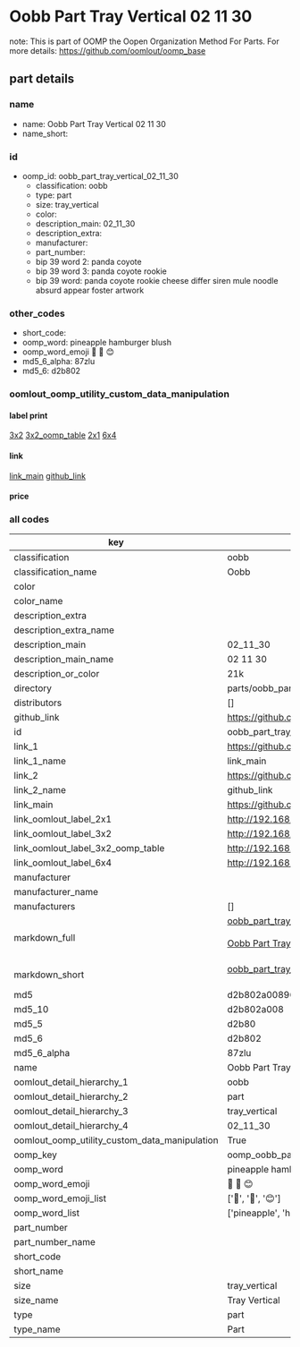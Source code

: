 # Oobb Part Tray Vertical 02 11 30  

note: This is part of OOMP the Oopen Organization Method For Parts. For more details: https://github.com/oomlout/oomp_base

##  part details





### name
* name: Oobb Part Tray Vertical 02 11 30
* name_short: 
### id
* oomp_id: oobb_part_tray_vertical_02_11_30
  * classification: oobb
  * type: part
  * size: tray_vertical
  * color: 
  * description_main: 02_11_30
  * description_extra: 
  * manufacturer: 
  * part_number: 
  * bip 39 word 2: panda coyote
  * bip 39 word 3: panda coyote rookie
  * bip 39 word: panda coyote rookie cheese differ siren mule noodle absurd appear foster artwork

### other_codes
* short_code: 
* oomp_word: pineapple hamburger blush
* oomp_word_emoji :pineapple: :hamburger: :blush:
* md5_6_alpha: 87zlu
* md5_6: d2b802






### oomlout_oomp_utility_custom_data_manipulation
#### label print
[3x2](http://192.168.1.245:1112/?label=oomp%2087zlu)
[3x2_oomp_table](http://192.168.1.107:1112/?label=oomp%2087zlu)
[2x1](http://192.168.1.242:1112/?label=oomp%2087zlu)
[6x4](http://192.168.1.55:1112/?label=oomp%2087zlu)    

#### link

[link_main](https://github.com/oomlout/oomlout_oomp_current_version_messy/tree/main/parts/oobb_part_tray_vertical_02_11_30) [github_link](https://github.com/oomlout/oomlout_oomp_part_src/tree/main/parts/oobb_part_tray_vertical_02_11_30)                             

#### price







### all codes 
| key | value |  
| --- | --- |  
| classification | oobb |  
| classification_name | Oobb |  
| color |  |  
| color_name |  |  
| description_extra |  |  
| description_extra_name |  |  
| description_main | 02_11_30 |  
| description_main_name | 02 11 30 |  
| description_or_color | 21k |  
| directory | parts/oobb_part_tray_vertical_02_11_30 |  
| distributors | [] |  
| github_link | https://github.com/oomlout/oomlout_oomp_part_src/tree/main/parts/oobb_part_tray_vertical_02_11_30 |  
| id | oobb_part_tray_vertical_02_11_30 |  
| link_1 | https://github.com/oomlout/oomlout_oomp_current_version_messy/tree/main/parts/oobb_part_tray_vertical_02_11_30 |  
| link_1_name | link_main |  
| link_2 | https://github.com/oomlout/oomlout_oomp_part_src/tree/main/parts/oobb_part_tray_vertical_02_11_30 |  
| link_2_name | github_link |  
| link_main | https://github.com/oomlout/oomlout_oomp_current_version_messy/tree/main/parts/oobb_part_tray_vertical_02_11_30 |  
| link_oomlout_label_2x1 | http://192.168.1.242:1112/?label=oomp%2087zlu |  
| link_oomlout_label_3x2 | http://192.168.1.245:1112/?label=oomp%2087zlu |  
| link_oomlout_label_3x2_oomp_table | http://192.168.1.107:1112/?label=oomp%2087zlu |  
| link_oomlout_label_6x4 | http://192.168.1.55:1112/?label=oomp%2087zlu |  
| manufacturer |  |  
| manufacturer_name |  |  
| manufacturers | [] |  
| markdown_full | [oobb_part_tray_vertical_02_11_30](https://github.com/oomlout/oomlout_oomp_current_version_messy/tree/main/parts/oobb_part_tray_vertical_02_11_30)<br>[](https://github.com/oomlout/oomlout_oomp_current_version_messy/tree/main/parts/oobb_part_tray_vertical_02_11_30)<br>[Oobb Part Tray Vertical 02 11 30](https://github.com/oomlout/oomlout_oomp_current_version_messy/tree/main/parts/oobb_part_tray_vertical_02_11_30)<br><br> |  
| markdown_short | [oobb_part_tray_vertical_02_11_30](https://github.com/oomlout/oomlout_oomp_current_version_messy/tree/main/parts/oobb_part_tray_vertical_02_11_30)<br><br> |  
| md5 | d2b802a00896122b259ee273778c6cfb |  
| md5_10 | d2b802a008 |  
| md5_5 | d2b80 |  
| md5_6 | d2b802 |  
| md5_6_alpha | 87zlu |  
| name | Oobb Part Tray Vertical 02 11 30 |  
| oomlout_detail_hierarchy_1 | oobb |  
| oomlout_detail_hierarchy_2 | part |  
| oomlout_detail_hierarchy_3 | tray_vertical |  
| oomlout_detail_hierarchy_4 | 02_11_30 |  
| oomlout_oomp_utility_custom_data_manipulation | True |  
| oomp_key | oomp_oobb_part_tray_vertical_02_11_30 |  
| oomp_word | pineapple hamburger blush |  
| oomp_word_emoji | :pineapple: :hamburger: :blush: |  
| oomp_word_emoji_list | [':pineapple:', ':hamburger:', ':blush:'] |  
| oomp_word_list | ['pineapple', 'hamburger', 'blush'] |  
| part_number |  |  
| part_number_name |  |  
| short_code |  |  
| short_name |  |  
| size | tray_vertical |  
| size_name | Tray Vertical |  
| type | part |  
| type_name | Part |  

